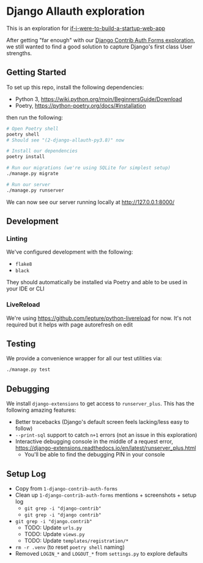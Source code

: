 # Django Allauth exploration
This is an exploration for [if-i-were-to-build-a-startup-web-app](https://github.com/twolfson/if-i-were-to-build-a-startup-web-app)

After getting "far enough" with our [Django Contrib Auth Forms exploration](../1-django-contrib-auth-forms), we still wanted to find a good solution to capture Django's first class User strengths.

## Getting Started
To set up this repo, install the following dependencies:

- Python 3, https://wiki.python.org/moin/BeginnersGuide/Download
- Poetry, https://python-poetry.org/docs/#installation

then run the following:

```bash
# Open Poetry shell
poetry shell
# Should see "(2-django-allauth-py3.8)" now

# Install our dependencies
poetry install

# Run our migrations (we're using SQLite for simplest setup)
./manage.py migrate

# Run our server
./manage.py runserver
```

We can now see our server running locally at <http://127.0.0.1:8000/>

## Development
### Linting
We've configured development with the following:

- `flake8`
- `black`

They should automatically be installed via Poetry and able to be used in your IDE or CLI

### LiveReload
We're using https://github.com/lepture/python-livereload for now. It's not required but it helps with page autorefresh on edit

## Testing
We provide a convenience wrapper for all our test utilities via:

```bash
./manage.py test
```

## Debugging
We install `django-extensions` to get access to `runserver_plus`. This has the following amazing features:

- Better tracebacks (Django's default screen feels lacking/less easy to follow)
- `--print-sql` support to catch `n+1` errors (not an issue in this exploration)
- Interactive debugging console in the middle of a request error, https://django-extensions.readthedocs.io/en/latest/runserver_plus.html
    - You'll be able to find the debugging PIN in your console

## Setup Log
- Copy from `1-django-contrib-auth-forms`
- Clean up `1-django-contrib-auth-forms` mentions + screenshots + setup log
    - `git grep -i "django-contrib"`
    - `git grep -i "django contrib"`
- `git grep -i "django.contrib"`
    - TODO: Update `urls.py`
    - TODO: Update `views.py`
    - TODO: Update `templates/registration/*`
- `rm -r .venv` (to reset `poetry shell` naming)
- Removed `LOGIN_*` and `LOGOUT_*` from `settings.py` to explore defaults
